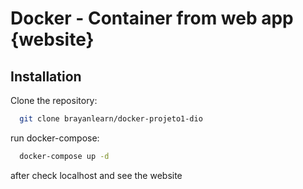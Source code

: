 # Docker -  Container from web app {website}

## Installation

Clone the repository:

```bash
  git clone brayanlearn/docker-projeto1-dio

```

run docker-compose:

```bash
  docker-compose up -d

```

after check localhost and see the website
